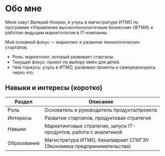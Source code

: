 # Обо мне

Меня зовут Валерий Нохрин, я учусь в магистратуре ИТМО по программе
«Управление высокотехнологичным бизнесом» (ФТМИ) и работаю ведущим маркетологом в IT-компании.

Мой основной фокус — маркетинг и развитие технологических стартапов.

- Роль: маркетолог, который развивает стартапы.
- Текущий фокус: проект по выбору имён для детей.
- Чем горжусь: учусь в ИТМО, развиваю проекты и самореализуюсь через это.

## Навыки и интересы (коротко)

| Раздел        | Описание                                                                 |
|---------------|--------------------------------------------------------------------------|
| Роль          | Основатель и руководитель продукта/проекта                              |
| Интересы      | Развитие стартапов, продуктовая стратегия                               |
| Навыки        | Маркетинговые стратегии, запуск IT-продуктов, работа с аналитикой       |
| Образование   | Магистратура ИТМО; бакалавриат СПбГЭУ (Экономика предпринимательства)   |
